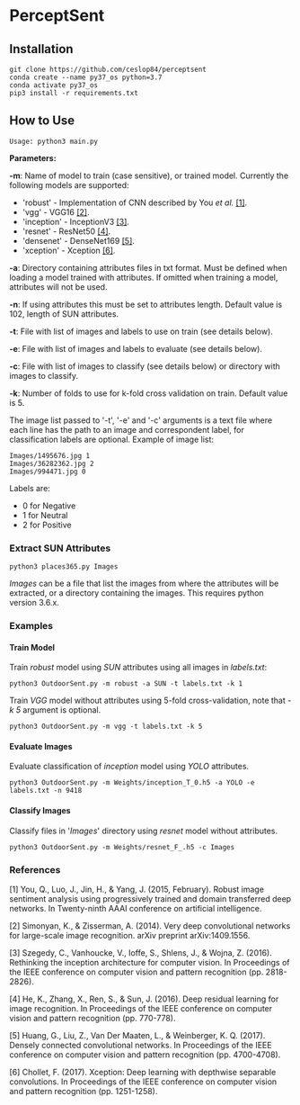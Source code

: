 # PerceptSent

## Installation
```
git clone https://github.com/ceslop84/perceptsent
conda create --name py37_os python=3.7
conda activate py37_os
pip3 install -r requirements.txt
```
## How to Use

```
Usage: python3 main.py
```

**Parameters:**

**-m**: Name of model to train (case sensitive), or trained model. Currently the following models are supported:
- 'robust' - Implementation of CNN described by You _et al._ [[1]](https://arxiv.org/abs/1509.06041).
- 'vgg' - VGG16 [[2]](https://arxiv.org/abs/1409.1556).
- 'inception' - InceptionV3 [[3]](https://arxiv.org/abs/1512.00567).
- 'resnet' - ResNet50 [[4]](https://arxiv.org/abs/1512.03385).
- 'densenet' - DenseNet169 [[5]](https://arxiv.org/abs/1608.06993).
- 'xception' - Xception [[6]](https://arxiv.org/abs/1610.02357).

**-a**: Directory containing attributes files in txt format. Must be defined when loading a model trained with attributes. If omitted when training a model, attributes will not be used.

**-n**: If using attributes this must be set to attributes length. Default value is 102, length of SUN attributes.

**-t**: File with list of images and labels to use on train (see details below).

**-e**: File with list of images and labels to evaluate (see details below).

**-c**: File with list of images to classify (see details below) or directory with images to classify.

**-k**: Number of folds to use for k-fold cross validation on train. Default value is 5.


The image list passed to '-t', '-e' and '-c' arguments is a text file where each line has the path to an image and correspondent label, for classification labels are optional.
Example of image list:
```
Images/1495676.jpg 1
Images/36282362.jpg 2
Images/994471.jpg 0
```

Labels are:
- 0 for Negative
- 1 for Neutral
- 2 for Positive

### Extract SUN Attributes

```
python3 places365.py Images
```

*Images* can be a file that list the images from where the attributes will be extracted, or a directory containing the images. This requires python version 3.6.x.

### Examples

#### Train Model
Train *robust* model using *SUN* attributes using all images in *labels.txt*:
```
python3 OutdoorSent.py -m robust -a SUN -t labels.txt -k 1
```

Train *VGG* model without attributes using 5-fold cross-validation, note that *-k 5* argument is optional.
```
python3 OutdoorSent.py -m vgg -t labels.txt -k 5
```

#### Evaluate Images
Evaluate classification of *inception* model using *YOLO* attributes.
```
python3 OutdoorSent.py -m Weights/inception_T_0.h5 -a YOLO -e labels.txt -n 9418
```

#### Classify Images
Classify files in '*Images*' directory using *resnet* model without attributes.
```
python3 OutdoorSent.py -m Weights/resnet_F_.h5 -c Images
```

### References

[1] You, Q., Luo, J., Jin, H., & Yang, J. (2015, February). Robust image sentiment analysis using progressively trained and domain transferred deep networks. In Twenty-ninth AAAI conference on artificial intelligence.

[2] Simonyan, K., & Zisserman, A. (2014). Very deep convolutional networks for large-scale image recognition. arXiv preprint arXiv:1409.1556.

[3] Szegedy, C., Vanhoucke, V., Ioffe, S., Shlens, J., & Wojna, Z. (2016). Rethinking the inception architecture for computer vision. In Proceedings of the IEEE conference on computer vision and pattern recognition (pp. 2818-2826).

[4] He, K., Zhang, X., Ren, S., & Sun, J. (2016). Deep residual learning for image recognition. In Proceedings of the IEEE conference on computer vision and pattern recognition (pp. 770-778).

[5] Huang, G., Liu, Z., Van Der Maaten, L., & Weinberger, K. Q. (2017). Densely connected convolutional networks. In Proceedings of the IEEE conference on computer vision and pattern recognition (pp. 4700-4708).

[6] Chollet, F. (2017). Xception: Deep learning with depthwise separable convolutions. In Proceedings of the IEEE conference on computer vision and pattern recognition (pp. 1251-1258).

